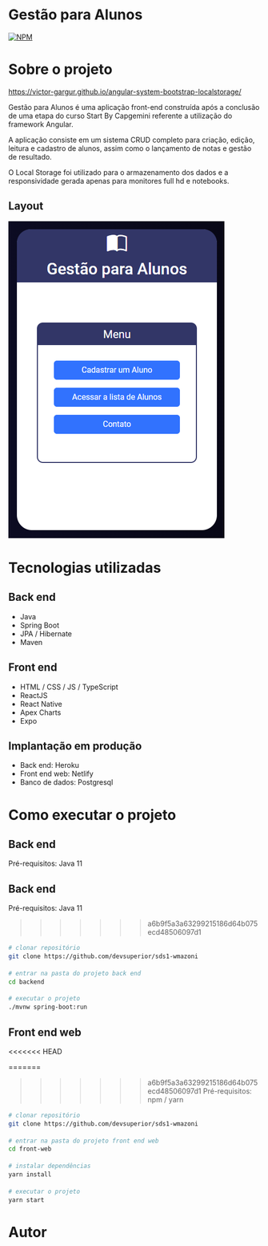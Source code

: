 # Gestão para Alunos

[![NPM](https://img.shields.io/npm/l/react)](https://github.com/victor-gargur/angular-system-bootstrap-localstorage/blob/main/LICENSE)

# Sobre o projeto

https://victor-gargur.github.io/angular-system-bootstrap-localstorage/

Gestão para Alunos é uma aplicação front-end construída após a conclusão de uma etapa do curso Start By Capgemini referente a utilização do framework Angular.

A aplicação consiste em um sistema CRUD completo para criação, edição, leitura e cadastro de alunos, assim como o lançamento de notas e gestão de resultado.

O Local Storage foi utilizado para o armazenamento dos dados e a responsividade gerada apenas para monitores full hd e notebooks.

## Layout

![Modelo Conceitual](https://github.com/victor-gargur/angular-system-bootstrap-localstorage/blob/main/src/assets/11.PNG)

# Tecnologias utilizadas

## Back end

- Java
- Spring Boot
- JPA / Hibernate
- Maven

## Front end

- HTML / CSS / JS / TypeScript
- ReactJS
- React Native
- Apex Charts
- Expo

## Implantação em produção

- Back end: Heroku
- Front end web: Netlify
- Banco de dados: Postgresql

# Como executar o projeto

## Back end

Pré-requisitos: Java 11

## Back end
Pré-requisitos: Java 11

>>>>>>> a6b9f5a3a63299215186d64b075ecd48506097d1
```bash
# clonar repositório
git clone https://github.com/devsuperior/sds1-wmazoni

# entrar na pasta do projeto back end
cd backend

# executar o projeto
./mvnw spring-boot:run
```

## Front end web
<<<<<<< HEAD

=======
>>>>>>> a6b9f5a3a63299215186d64b075ecd48506097d1
Pré-requisitos: npm / yarn

```bash
# clonar repositório
git clone https://github.com/devsuperior/sds1-wmazoni

# entrar na pasta do projeto front end web
cd front-web

# instalar dependências
yarn install

# executar o projeto
yarn start
```

# Autor
